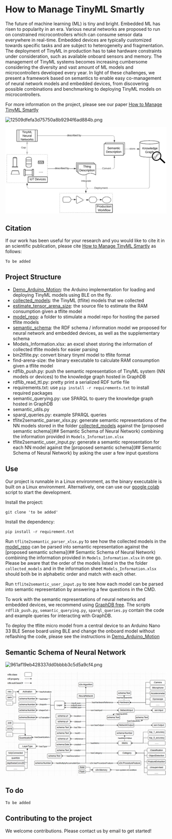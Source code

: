 # How to Manage TinyML Smartly

The future of machine learning (ML) is tiny and bright. Embedded ML has risen to popularity in an era. Various neural networks are proposed to run on constrained microcontrollers which can consume sensor data everywhere in real-time.  Embedded devices are typically customized towards specific tasks and are subject to heterogeneity and fragmentation. The deployment of TinyML in production has to take hardware constraints under consideration, such as available onboard sensors and memory.  The management of TinyML systems becomes increasing cumbersome considering the diversity and vast amount of ML models and microcontrollers developed every year. In light of these challenges, we present a framework based on semantics to enable easy co-management of neural network models and embedded devices, from discovering possible combinations and benchmarking to deploying TinyML models on microcontrollers.

For more information on the project, please see our paper
[How to Manage TinyML Smartly]()

![12509dfefa3d75750a8b9294f6ad884b.png](:/54711c1808d04ce0876165229d732caf)

![Capture1.png](/_resources/Capture1.png)

## Citation
If our work has been useful for your research and you would like to cite it in an scientific publication, please cite [How to Manage TinyML Smartly]() as follows:
```
To be added
```

## Project Structure
* [Demo_Arduino_Motion](https://code.siemens.com/haoyu.ren/tinyml-research-symposium-2022-haoyu/-/tree/main/Demo_Arduino_Motion): the Arduino implementation for loading and deploying TinyML models using BLE on the fly.
* [collected_models](https://code.siemens.com/haoyu.ren/tinyml-research-symposium-2022-haoyu/-/tree/main/collected_models): the TinyML  (tflite) models that we collected
* [estimate_tensor_arena_size](https://code.siemens.com/haoyu.ren/tinyml-research-symposium-2022-haoyu/-/tree/main/estimate_tensor_arena_size): the source file to estimate the RAM consumption given a tflite model
* [model_repo](https://code.siemens.com/haoyu.ren/tinyml-research-symposium-2022-haoyu/-/tree/main/model_repo): a folder to stimulate a model repo for hosting the parsed tflite models
* [semantic_schema](https://code.siemens.com/haoyu.ren/tinyml-research-symposium-2022-haoyu/-/tree/main/semantic_schema): the RDF schema / information model we proposed for neural network and embedded devices, as well as the supplementary schema
* Models_Information.xlsx: an excel sheet storing the information of collected tflite models for easier parsing
* bin2tflite.py: convert binary tinyml model to tflite format
* find-arena-size: the binary executable to calculate RAM consumption given a tflite model
* rdflib_push.py: push the semantic representation of TinyML system (NN models or devices) to the knowledge graph hosted in GraphDB
* rdflib_read_ttl.py: pretty print a serialized RDF turtle file
* requirements.txt: use `pip install -r requirements.txt` to install required packages
* semantic_querying.py: use SPARQL to query the knowledge graph hosted in GraphDB
* semantic_utils.py
* sparql_queries.py: example  SPARQL queries
* tflite2semantic_parser_xlsx.py: generate semantic representations of the NN models stored in the folder [collected_models](https://code.siemens.com/haoyu.ren/tinyml-research-symposium-2022-haoyu/-/tree/main/collected_models) against the [proposed semantic schema](## Semantic Schema of Neural Network) combining the information provided in `Models_Information.xlsx`
* tflite2semantic_user_input.py: generate a semantic representation for each NN model against the [proposed semantic schema](## Semantic Schema of Neural Network) by asking the user a few input questions

## Use

Our project is runnable in a Linux environment, as the binary executable is built on a Linux environment. Alternatively, one can use our [google colab](https://colab.research.google.com/drive/1Cnpoqb92yiERrBMLDjCqxB9Yx7-9ufcu?usp=sharing) script to start the development.

Install the project:

```
git clone 'to be added'
```

Install the dependency:
```
pip install -r requirement.txt
```

Run  `tflite2semantic_parser_xlsx.py` to see how the collected models in the [model_repo](https://code.siemens.com/haoyu.ren/tinyml-research-symposium-2022-haoyu/-/tree/main/model_repo) can be parsed into semantic representation against the [proposed semantic schema](## Semantic Schema of Neural Network) combining the information provided in `Models_Information.xlsx` in one go. Please be aware that the order of the models listed in the the folder `collected_models`  and in the information sheet `Models_Information.xlsx` should both be in alphabetic order and match with each other.

Run  `tflite2semantic_user_input.py` to see how each model can be parsed into semantic representation by answering a few questions in the CMD.

To work with the semantic representations of neural networks and embedded devices, we recommend using [GraphDB free](https://graphdb.ontotext.com/). The scripts `rdflib_push.py`, `semantic_querying.py`, `sparql_queries.py` contain the code and example queries for interacting with GraphDB.

To deploy the tflite micro model from a central device to an Arduino Nano 33 BLE Sense board using BLE and change the onboard model without reflashing the code, please see the instructions in  [Demo_Arduino_Motion](https://code.siemens.com/haoyu.ren/tinyml-research-symposium-2022-haoyu/-/tree/main/Demo_Arduino_Motion)

## Semantic Schema of Neural Network
![961af19eb428337dd0bbbb3c5d5a9cf4.png](:/47c243a3d4ac4438b9a608fe191c0e66)

![Capture2.png](/_resources/Capture2.png)

## To do
```
To be added
```

## Contributing to the project

We welcome contributions. Please contact us by email to get started!
